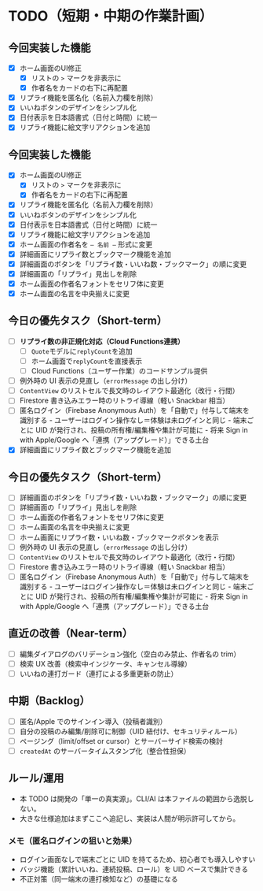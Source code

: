 # TODO（短期・中期の作業計画）

## 今回実装した機能
- [x] ホーム画面のUI修正
  - [x] リストの `>` マークを非表示に
  - [x] 作者名をカードの右下に再配置
- [x] リプライ機能を匿名化（名前入力欄を削除）
- [x] いいねボタンのデザインをシンプル化
- [x] 日付表示を日本語書式（日付と時間）に統一
- [x] リプライ機能に絵文字リアクションを追加
## 今回実装した機能
- [x] ホーム画面のUI修正
  - [x] リストの `>` マークを非表示に
  - [x] 作者名をカードの右下に再配置
- [x] リプライ機能を匿名化（名前入力欄を削除）
- [x] いいねボタンのデザインをシンプル化
- [x] 日付表示を日本語書式（日付と時間）に統一
- [x] リプライ機能に絵文字リアクションを追加
- [x] ホーム画面の作者名を `— 名前 —` 形式に変更
- [x] 詳細画面にリプライ数とブックマーク機能を追加
- [x] 詳細画面のボタンを「リプライ数・いいね数・ブックマーク」の順に変更
- [x] 詳細画面の「リプライ」見出しを削除
- [x] ホーム画面の作者名フォントをセリフ体に変更
- [x] ホーム画面の名言を中央揃えに変更

## 今日の優先タスク（Short-term）

- [ ] **リプライ数の非正規化対応（Cloud Functions連携）**
  - [ ] `Quote`モデルに`replyCount`を追加
  - [ ] ホーム画面で`replyCount`を直接表示
  - [ ] Cloud Functions（ユーザー作業）のコードサンプル提供
- [ ] 例外時の UI 表示の見直し（`errorMessage` の出し分け）
- [ ] `ContentView` のリストセルで長文時のレイアウト最適化（改行・行間）
- [ ] Firestore 書き込みエラー時のリトライ導線（軽い Snackbar 相当）
- [ ] 匿名ログイン（Firebase Anonymous Auth）を「自動で」付与して端末を識別する - ユーザーはログイン操作なし＝体験は未ログインと同じ - 端末ごとに UID が発行され、投稿の所有権/編集権や集計が可能に - 将来 Sign in with Apple/Google へ「連携（アップグレード）」できる土台
- [x] 詳細画面にリプライ数とブックマーク機能を追加

## 今日の優先タスク（Short-term）

- [ ] 詳細画面のボタンを「リプライ数・いいね数・ブックマーク」の順に変更
- [ ] 詳細画面の「リプライ」見出しを削除
- [ ] ホーム画面の作者名フォントをセリフ体に変更
- [ ] ホーム画面の名言を中央揃えに変更
- [ ] ホーム画面にリプライ数・いいね数・ブックマークボタンを表示
- [ ] 例外時の UI 表示の見直し（`errorMessage` の出し分け）
- [ ] `ContentView` のリストセルで長文時のレイアウト最適化（改行・行間）
- [ ] Firestore 書き込みエラー時のリトライ導線（軽い Snackbar 相当）
- [ ] 匿名ログイン（Firebase Anonymous Auth）を「自動で」付与して端末を識別する - ユーザーはログイン操作なし＝体験は未ログインと同じ - 端末ごとに UID が発行され、投稿の所有権/編集権や集計が可能に - 将来 Sign in with Apple/Google へ「連携（アップグレード）」できる土台

## 直近の改善（Near-term）

- [ ] 編集ダイアログのバリデーション強化（空白のみ禁止、作者名の trim）
- [ ] 検索 UX 改善（検索中インジケータ、キャンセル導線）
- [ ] いいねの連打ガード（連打による多重更新の防止）

## 中期（Backlog）

- [ ] 匿名/Apple でのサインイン導入（投稿者識別）
- [ ] 自分の投稿のみ編集/削除可に制御（UID 紐付け、セキュリティルール）
- [ ] ページング（limit/offset or cursor）とサーバーサイド検索の検討
- [ ] `createdAt` のサーバータイムスタンプ化（整合性担保）

## ルール/運用

- 本 TODO は開発の「単一の真実源」。CLI/AI は本ファイルの範囲から逸脱しない。
- 大きな仕様追加はまずここへ追記し、実装は人間が明示許可してから。

### メモ（匿名ログインの狙いと効果）

- ログイン画面なしで端末ごとに UID を持てるため、初心者でも導入しやすい
- バッジ機能（累計いいね、連続投稿、ロール）を UID ベースで集計できる
- 不正対策（同一端末の連打検知など）の基礎になる

